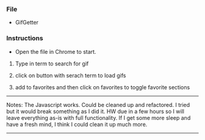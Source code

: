 ### File

* GifGetter

### Instructions

* Open the file in Chrome to start.
 
1. Type in term to search for gif

2. click on button with serach term to load gifs

3. add to favorites and then click on favorites to toggle favorite sections



****
Notes: The Javascript works. Could be cleaned up and refactored. I tried but it would break something as I did it. HW due in a few hours so I will leave everything as-is with full functionality. If I get some more sleep and have a fresh mind, I think I could clean it up much more.
****